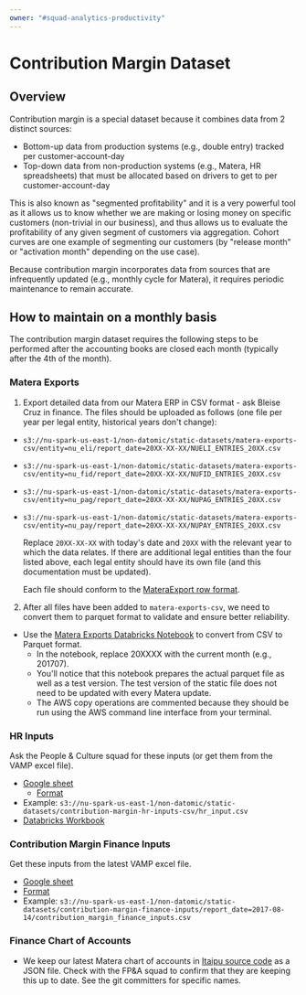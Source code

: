 ```yaml
---
owner: "#squad-analytics-productivity"
---
```


# Contribution Margin Dataset

## Overview

Contribution margin is a special dataset because it combines data from 2 distinct sources:

* Bottom-up data from production systems (e.g., double entry) tracked per customer-account-day
* Top-down data from non-production systems (e.g., Matera, HR spreadsheets) that must be allocated based on drivers to get to per customer-account-day

This is also known as "segmented profitability" and it is a very powerful tool as it allows us to know whether we are making or losing money on specific customers (non-trivial in our business), and thus allows us to evaluate the profitability of any given segment of customers via aggregation.  Cohort curves are one example of segmenting our customers (by "release month" or "activation month" depending on the use case).

Because contribution margin incorporates data from sources that are infrequently updated (e.g., monthly cycle for Matera), it requires periodic maintenance to remain accurate.


## How to maintain on a monthly basis

The contribution margin dataset requires the following steps to be performed after the accounting books are closed each month (typically after the 4th of the month).


### Matera Exports

1) Export detailed data from our Matera ERP in CSV format - ask Bleise Cruz in finance.  The files should be uploaded as follows (one file per year per legal entity, historical years don't change):

* `s3://nu-spark-us-east-1/non-datomic/static-datasets/matera-exports-csv/entity=nu_eli/report_date=20XX-XX-XX/NUELI_ENTRIES_20XX.csv`
* `s3://nu-spark-us-east-1/non-datomic/static-datasets/matera-exports-csv/entity=nu_fid/report_date=20XX-XX-XX/NUFID_ENTRIES_20XX.csv`
* `s3://nu-spark-us-east-1/non-datomic/static-datasets/matera-exports-csv/entity=nu_pag/report_date=20XX-XX-XX/NUPAG_ENTRIES_20XX.csv`
* `s3://nu-spark-us-east-1/non-datomic/static-datasets/matera-exports-csv/entity=nu_pay/report_date=20XX-XX-XX/NUPAY_ENTRIES_20XX.csv`

  Replace `20XX-XX-XX` with today's date and `20XX` with the relevant year to which the data relates.  If there are additional legal entities than the four listed above, each legal entity should have its own file (and this documentation must be updated).

  Each file should conform to the [MateraExport row format](https://github.com/nubank/itaipu/blob/master/src/main/scala/etl/static/package.scala#L28).

2) After all files have been added to `matera-exports-csv`, we need to convert them to parquet format to validate and ensure better reliability.

* Use the [Matera Exports Databricks Notebook](https://nubank.cloud.databricks.com/#notebook/102350) to convert from CSV to Parquet format.  
  * In the notebook, replace 20XXXX with the current month (e.g., 201707).  
  * You'll notice that this notebook prepares the actual parquet file as well as a test version.  The test version of the static file does not need to be updated with every Matera update.  
  * The AWS copy operations are commented because they should be run using the AWS command line interface from your terminal.


### HR Inputs

Ask the People & Culture squad for these inputs (or get them from the VAMP excel file).

* [Google sheet](https://docs.google.com/spreadsheets/d/17tDi9mdhn1cRH0PxpY6tvYi3LRkUZbfCEY6jX9AaTko)
  * [Format](https://github.com/nubank/itaipu/blob/master/src/main/scala/etl/static/package.scala#L60)
* Example: `s3://nu-spark-us-east-1/non-datomic/static-datasets/contribution-margin-hr-inputs-csv/hr_input.csv`
* [Databricks Workbook](https://nubank.cloud.databricks.com/#notebook/152166)


### Contribution Margin Finance Inputs

Get these inputs from the latest VAMP excel file.

* [Google sheet](https://docs.google.com/spreadsheets/d/17tDi9mdhn1cRH0PxpY6tvYi3LRkUZbfCEY6jX9AaTko)
* [Format](https://github.com/nubank/itaipu/blob/master/src/main/scala/etl/static/package.scala#L234)
* Example: `s3://nu-spark-us-east-1/non-datomic/static-datasets/contribution-margin-finance-inputs/report_date=2017-08-14/contribution_margin_finance_inputs.csv`


### Finance Chart of Accounts

- We keep our latest Matera chart of accounts in [Itaipu source code](https://github.com/nubank/itaipu/blob/master/src/main/resources/finance_chart_of_accounts.json) as a JSON file.  Check with the FP&A squad to confirm that they are keeping this up to date.  See the git committers for specific names.
